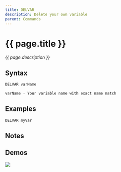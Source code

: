 ```yaml
---
title: DELVAR
description: Delete your own variable
parent: Commands
---
```


# {{ page.title }}

_{{ page.description }}_

## Syntax

```java
DELVAR varName 

varName - Your variable name with exact name match
```

## Examples

```java
DELVAR myVar
```

## Notes


## Demos

![](N/A)

